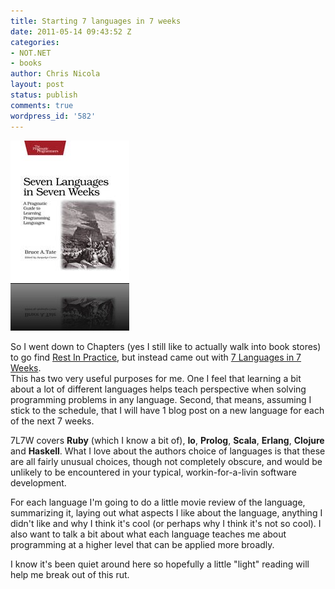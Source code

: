 ```yaml
---
title: Starting 7 languages in 7 weeks
date: 2011-05-14 09:43:52 Z
categories:
- NOT.NET
- books
author: Chris Nicola
layout: post
status: publish
comments: true
wordpress_id: '582'
---
```


![btlang_xlargecover][1]

So I went down to Chapters (yes I still like to actually walk into book stores)
to go find [Rest In Practice][3], but instead came out with [7 Languages in 7 Weeks][2].  
This has two very useful purposes for me.  One I feel that learning a bit about
a lot of different languages helps teach perspective when solving programming
problems in any language.  Second, that means, assuming I stick to the
schedule, that I will have 1 blog post on a new language for each of the next 7
weeks.

<!--more-->

7L7W covers **Ruby** (which I know a bit of), **Io**, **Prolog**, **Scala**,
**Erlang**, **Clojure** and **Haskell**.  What I love about the authors choice
of languages is that these are all fairly unusual choices, though not
completely obscure, and would be unlikely to be encountered in your typical,
workin-for-a-livin software development. 

For each language I'm going to do a little movie review of the language,
summarizing it, laying out what aspects I like about the language, anything I
didn't like and why I think it's cool (or perhaps why I think it's not so
cool).  I also want to talk a bit about what each language teaches me about
programming at a higher level that can be applied more broadly.

I know it's been quiet around here so hopefully a little "light" reading will
help me break out of this rut.

   [1]: /images/btlang_xlargecover1.jpg (btlang_xlargecover)
   [2]: http://www.amazon.com/gp/product/193435659X/ref=as_li_tf_tl?ie=UTF8&tag=lucisferre-20&linkCode=as2&camp=217145&creative=399349&creativeASIN=193435659X
   [3]: http://www.amazon.com/gp/product/0596805829/ref=as_li_tf_tl?ie=UTF8&tag=lucisferre-20&linkCode=as2&camp=217145&creative=399349&creativeASIN=0596805829

